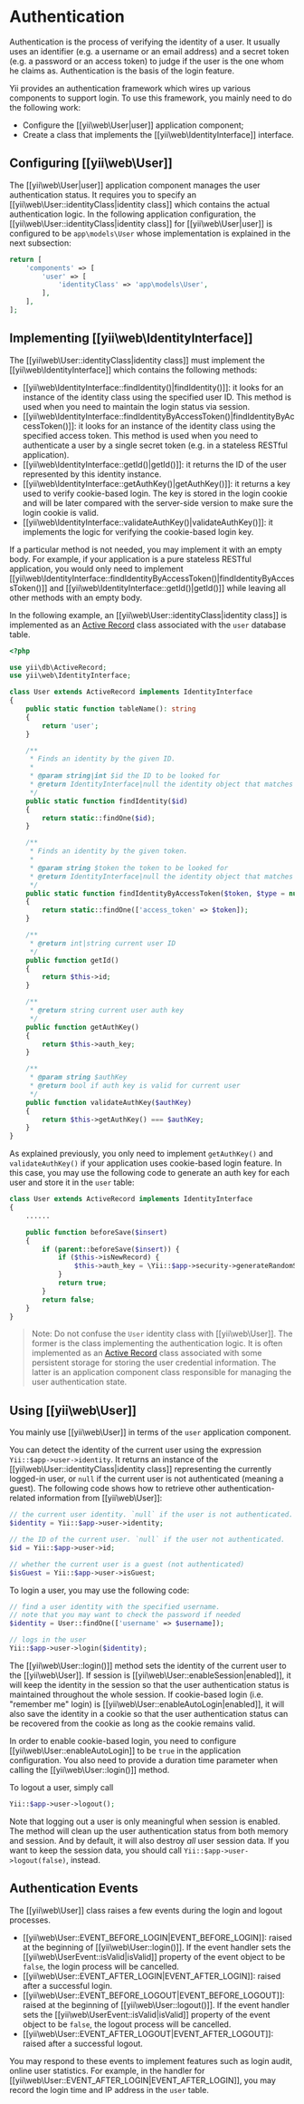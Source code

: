 Authentication
==============

Authentication is the process of verifying the identity of a user. It usually uses an identifier
(e.g. a username or an email address) and a secret token (e.g. a password or an access token) to judge
if the user is the one whom he claims as. Authentication is the basis of the login feature.

Yii provides an authentication framework which wires up various components to support login. To use this framework,
you mainly need to do the following work:

* Configure the [[yii\web\User|user]] application component;
* Create a class that implements the [[yii\web\IdentityInterface]] interface.


## Configuring [[yii\web\User]] <span id="configuring-user"></span>

The [[yii\web\User|user]] application component manages the user authentication status. It requires you to
specify an [[yii\web\User::identityClass|identity class]] which contains the actual authentication logic.
In the following application configuration, the [[yii\web\User::identityClass|identity class]] for
[[yii\web\User|user]] is configured to be `app\models\User` whose implementation is explained in
the next subsection:

```php
return [
    'components' => [
        'user' => [
            'identityClass' => 'app\models\User',
        ],
    ],
];
```


## Implementing [[yii\web\IdentityInterface]] <span id="implementing-identity"></span>

The [[yii\web\User::identityClass|identity class]] must implement the [[yii\web\IdentityInterface]] which contains
the following methods:

* [[yii\web\IdentityInterface::findIdentity()|findIdentity()]]: it looks for an instance of the identity
  class using the specified user ID. This method is used when you need to maintain the login status via session.
* [[yii\web\IdentityInterface::findIdentityByAccessToken()|findIdentityByAccessToken()]]: it looks for
  an instance of the identity class using the specified access token. This method is used when you need
  to authenticate a user by a single secret token (e.g. in a stateless RESTful application).
* [[yii\web\IdentityInterface::getId()|getId()]]: it returns the ID of the user represented by this identity instance.
* [[yii\web\IdentityInterface::getAuthKey()|getAuthKey()]]: it returns a key used to verify cookie-based login.
  The key is stored in the login cookie and will be later compared with the server-side version to make
  sure the login cookie is valid.
* [[yii\web\IdentityInterface::validateAuthKey()|validateAuthKey()]]: it implements the logic for verifying
  the cookie-based login key.

If a particular method is not needed, you may implement it with an empty body. For example, if your application
is a pure stateless RESTful application, you would only need to implement [[yii\web\IdentityInterface::findIdentityByAccessToken()|findIdentityByAccessToken()]]
and [[yii\web\IdentityInterface::getId()|getId()]] while leaving all other methods with an empty body.

In the following example, an [[yii\web\User::identityClass|identity class]] is implemented as
an [Active Record](db-active-record.md) class associated with the `user` database table.

```php
<?php

use yii\db\ActiveRecord;
use yii\web\IdentityInterface;

class User extends ActiveRecord implements IdentityInterface
{
    public static function tableName(): string
    {
        return 'user';
    }

    /**
     * Finds an identity by the given ID.
     *
     * @param string|int $id the ID to be looked for
     * @return IdentityInterface|null the identity object that matches the given ID.
     */
    public static function findIdentity($id)
    {
        return static::findOne($id);
    }

    /**
     * Finds an identity by the given token.
     *
     * @param string $token the token to be looked for
     * @return IdentityInterface|null the identity object that matches the given token.
     */
    public static function findIdentityByAccessToken($token, $type = null)
    {
        return static::findOne(['access_token' => $token]);
    }

    /**
     * @return int|string current user ID
     */
    public function getId()
    {
        return $this->id;
    }

    /**
     * @return string current user auth key
     */
    public function getAuthKey()
    {
        return $this->auth_key;
    }

    /**
     * @param string $authKey
     * @return bool if auth key is valid for current user
     */
    public function validateAuthKey($authKey)
    {
        return $this->getAuthKey() === $authKey;
    }
}
```

As explained previously, you only need to implement `getAuthKey()` and `validateAuthKey()` if your application
uses cookie-based login feature. In this case, you may use the following code to generate an auth key for each
user and store it in the `user` table:

```php
class User extends ActiveRecord implements IdentityInterface
{
    ......

    public function beforeSave($insert)
    {
        if (parent::beforeSave($insert)) {
            if ($this->isNewRecord) {
                $this->auth_key = \Yii::$app->security->generateRandomString();
            }
            return true;
        }
        return false;
    }
}
```

> Note: Do not confuse the `User` identity class with [[yii\web\User]]. The former is the class implementing
  the authentication logic. It is often implemented as an [Active Record](db-active-record.md) class associated
  with some persistent storage for storing the user credential information. The latter is an application component
  class responsible for managing the user authentication state.


## Using [[yii\web\User]] <span id="using-user"></span>

You mainly use [[yii\web\User]] in terms of the `user` application component.

You can detect the identity of the current user using the expression `Yii::$app->user->identity`. It returns
an instance of the [[yii\web\User::identityClass|identity class]] representing the currently logged-in user,
or `null` if the current user is not authenticated (meaning a guest). The following code shows how to retrieve
other authentication-related information from [[yii\web\User]]:

```php
// the current user identity. `null` if the user is not authenticated.
$identity = Yii::$app->user->identity;

// the ID of the current user. `null` if the user not authenticated.
$id = Yii::$app->user->id;

// whether the current user is a guest (not authenticated)
$isGuest = Yii::$app->user->isGuest;
```

To login a user, you may use the following code:

```php
// find a user identity with the specified username.
// note that you may want to check the password if needed
$identity = User::findOne(['username' => $username]);

// logs in the user
Yii::$app->user->login($identity);
```

The [[yii\web\User::login()]] method sets the identity of the current user to the [[yii\web\User]]. If session is
[[yii\web\User::enableSession|enabled]], it will keep the identity in the session so that the user
authentication status is maintained throughout the whole session. If cookie-based login (i.e. "remember me" login)
is [[yii\web\User::enableAutoLogin|enabled]], it will also save the identity in a cookie so that
the user authentication status can be recovered from the cookie as long as the cookie remains valid.

In order to enable cookie-based login, you need to configure [[yii\web\User::enableAutoLogin]] to be
`true` in the application configuration. You also need to provide a duration time parameter when calling
the [[yii\web\User::login()]] method.

To logout a user, simply call

```php
Yii::$app->user->logout();
```

Note that logging out a user is only meaningful when session is enabled. The method will clean up
the user authentication status from both memory and session. And by default, it will also destroy *all*
user session data. If you want to keep the session data, you should call `Yii::$app->user->logout(false)`, instead.


## Authentication Events <span id="auth-events"></span>

The [[yii\web\User]] class raises a few events during the login and logout processes.

* [[yii\web\User::EVENT_BEFORE_LOGIN|EVENT_BEFORE_LOGIN]]: raised at the beginning of [[yii\web\User::login()]].
  If the event handler sets the [[yii\web\UserEvent::isValid|isValid]] property of the event object to be `false`,
  the login process will be cancelled.
* [[yii\web\User::EVENT_AFTER_LOGIN|EVENT_AFTER_LOGIN]]: raised after a successful login.
* [[yii\web\User::EVENT_BEFORE_LOGOUT|EVENT_BEFORE_LOGOUT]]: raised at the beginning of [[yii\web\User::logout()]].
  If the event handler sets the [[yii\web\UserEvent::isValid|isValid]] property of the event object to be `false`,
  the logout process will be cancelled.
* [[yii\web\User::EVENT_AFTER_LOGOUT|EVENT_AFTER_LOGOUT]]: raised after a successful logout.

You may respond to these events to implement features such as login audit, online user statistics. For example,
in the handler for [[yii\web\User::EVENT_AFTER_LOGIN|EVENT_AFTER_LOGIN]], you may record the login time and IP
address in the `user` table.
